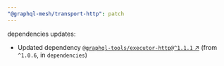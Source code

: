 ```yaml
---
"@graphql-mesh/transport-http": patch
---
```

dependencies updates:
  - Updated dependency [`@graphql-tools/executor-http@^1.1.1` ↗︎](https://www.npmjs.com/package/@graphql-tools/executor-http/v/1.1.1) (from `^1.0.6`, in `dependencies`)
